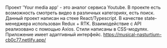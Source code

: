 Проект 'Your media app' - это аналог сервиса Youtube. В проекте есть возможность смотреть видео в различных категориях, есть поиск. Данный проект написан на стеке React/Typescript. В качестве state-менеджера использован Redux + RTK. Взаимодействие с API реализовано с помощью Axios. Стили написаны в CSS-модулях. Приложение имеет адаптивный интерфейс. https://musical-nasturtium-cb0c77.netlify.app/
